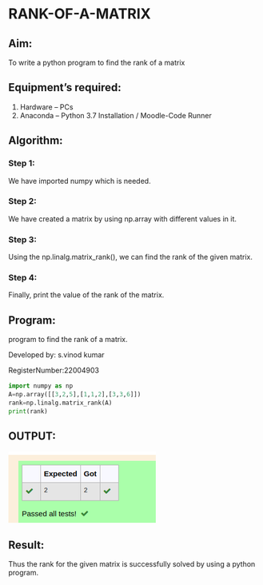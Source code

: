 # RANK-OF-A-MATRIX
## Aim:
To write a python program to find the rank of a matrix
## Equipment’s required:
1. 	Hardware – PCs
2. 	Anaconda – Python 3.7 Installation / Moodle-Code Runner
## Algorithm:
### Step 1:
We have imported numpy which is needed. 
### Step 2: 
We have created a matrix by using np.array with different values in it. 
### Step 3: 
Using the np.linalg.matrix_rank(), we can find the rank of the given matrix.
### Step 4:
Finally, print the value of the rank of the matrix.


## Program:
program to find the rank of a matrix.

Developed by: s.vinod kumar

RegisterNumber:22004903
```python
import numpy as np
A=np.array([[3,2,5],[1,1,2],[3,3,6]])
rank=np.linalg.matrix_rank(A)
print(rank)


```

## OUTPUT:
![output](/OUTPUT1.png)

## Result:
Thus the rank for the given matrix is successfully solved by  using a python program.

